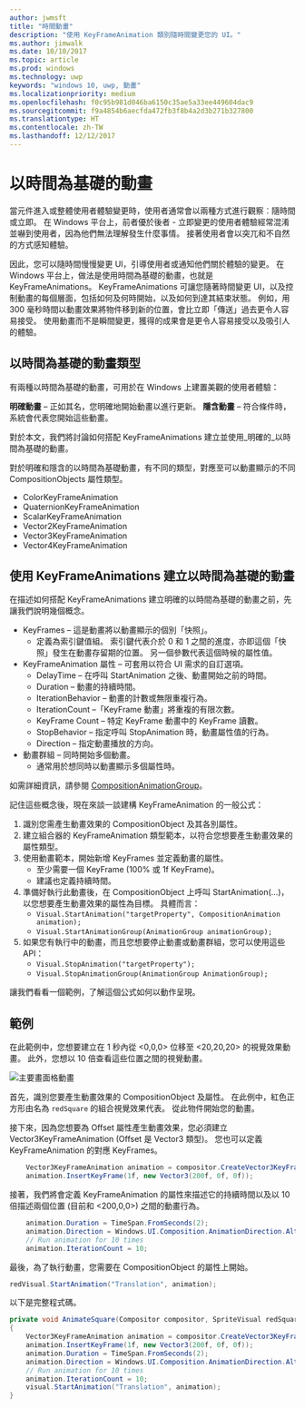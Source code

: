 ```yaml
---
author: jwmsft
title: "時間動畫"
description: "使用 KeyFrameAnimation 類別隨時間變更您的 UI。"
ms.author: jimwalk
ms.date: 10/10/2017
ms.topic: article
ms.prod: windows
ms.technology: uwp
keywords: "windows 10, uwp, 動畫"
ms.localizationpriority: medium
ms.openlocfilehash: f0c95b981d046ba6150c35ae5a33ee449604dac9
ms.sourcegitcommit: f9a4854b6aecfda472fb3f8b4a2d3b271b327800
ms.translationtype: HT
ms.contentlocale: zh-TW
ms.lasthandoff: 12/12/2017
---
```

# <a name="time-based-animations"></a>以時間為基礎的動畫

當元件進入或整體使用者體驗變更時，使用者通常會以兩種方式進行觀察︰隨時間或立即。 在 Windows 平台上，前者優於後者 - 立即變更的使用者體驗經常混淆並嚇到使用者，因為他們無法理解發生什麼事情。 接著使用者會以突兀和不自然的方式感知體驗。

因此，您可以隨時間慢慢變更 UI，引導使用者或通知他們關於體驗的變更。 在 Windows 平台上，做法是使用時間為基礎的動畫，也就是 KeyFrameAnimations。 KeyFrameAnimations 可讓您隨著時間變更 UI，以及控制動畫的每個層面，包括如何及何時開始，以及如何到達其結束狀態。 例如，用 300 毫秒時間以動畫效果將物件移到新的位置，會比立即「傳送」過去更令人容易接受。 使用動畫而不是瞬間變更，獲得的成果會是更令人容易接受以及吸引人的體驗。

## <a name="types-of-time-based-animations"></a>以時間為基礎的動畫類型

有兩種以時間為基礎的動畫，可用於在 Windows 上建置美觀的使用者體驗：

**明確動畫** – 正如其名，您明確地開始動畫以進行更新。
**隱含動畫** – 符合條件時，系統會代表您開始這些動畫。

對於本文，我們將討論如何搭配 KeyFrameAnimations 建立並使用_明確的_以時間為基礎的動畫。

對於明確和隱含的以時間為基礎動畫，有不同的類型，對應至可以動畫顯示的不同 CompositionObjects 屬性類型。

- ColorKeyFrameAnimation
- QuaternionKeyFrameAnimation
- ScalarKeyFrameAnimation
- Vector2KeyFrameAnimation
- Vector3KeyFrameAnimation
- Vector4KeyFrameAnimation

## <a name="create-time-based-animations-with-keyframeanimations"></a>使用 KeyFrameAnimations 建立以時間為基礎的動畫

在描述如何搭配 KeyFrameAnimations 建立明確的以時間為基礎的動畫之前，先讓我們說明幾個概念。

- KeyFrames – 這是動畫將以動畫顯示的個別「快照」。
  - 定義為索引鍵值組。 索引鍵代表介於 0 和 1 之間的進度，亦即這個「快照」發生在動畫存留期的位置。 另一個參數代表這個時候的屬性值。
- KeyFrameAnimation 屬性 – 可套用以符合 UI 需求的自訂選項。
  - DelayTime – 在呼叫 StartAnimation 之後、動畫開始之前的時間。
  - Duration – 動畫的持續時間。
  - IterationBehavior – 動畫的計數或無限重複行為。
  - IterationCount –「KeyFrame 動畫」將重複的有限次數。
  - KeyFrame Count – 特定 KeyFrame 動畫中的 KeyFrame 讀數。
  - StopBehavior – 指定呼叫 StopAnimation 時，動畫屬性值的行為。
  - Direction – 指定動畫播放的方向。
- 動畫群組 – 同時開始多個動畫。
  - 通常用於想同時以動畫顯示多個屬性時。

如需詳細資訊，請參閱 [CompositionAnimationGroup](https://docs.microsoft.com/uwp/api/windows.ui.composition.compositionanimationgroup)。

記住這些概念後，現在來談一談建構 KeyFrameAnimation 的一般公式：

1. 識別您需產生動畫效果的 CompositionObject 及其各別屬性。
1. 建立組合器的 KeyFrameAnimation 類型範本，以符合您想要產生動畫效果的屬性類型。
1. 使用動畫範本，開始新增 KeyFrames 並定義動畫的屬性。
    - 至少需要一個 KeyFrame (100% 或 1f KeyFrame)。
    - 建議也定義持續時間。
1. 準備好執行此動畫後，在 CompositionObject 上呼叫 StartAnimation(...)，以您想要產生動畫效果的屬性為目標。 具體而言：
    - `Visual.StartAnimation("targetProperty", CompositionAnimation animation);`
    - `Visual.StartAnimationGroup(AnimationGroup animationGroup);`
1. 如果您有執行中的動畫，而且您想要停止動畫或動畫群組，您可以使用這些 API：
    - `Visual.StopAnimation("targetProperty");`
    - `Visual.StopAnimationGroup(AnimationGroup AnimationGroup);`

讓我們看看一個範例，了解這個公式如何以動作呈現。

## <a name="example"></a>範例

在此範例中，您想要建立在 1 秒內從 <0,0,0> 位移至 <20,20,20> 的視覺效果動畫。 此外，您想以 10 倍查看這些位置之間的視覺動畫。

![主要畫面格動畫](images/animation/animated-rectangle.gif)

首先，識別您要產生動畫效果的 CompositionObject 及屬性。 在此例中，紅色正方形由名為 `redSquare` 的組合視覺效果代表。 從此物件開始您的動畫。

接下來，因為您想要為 Offset 屬性產生動畫效果，您必須建立 Vector3KeyFrameAnimation (Offset 是 Vector3 類型)。 您也可以定義 KeyFrameAnimation 的對應 KeyFrames。

```csharp
    Vector3KeyFrameAnimation animation = compositor.CreateVector3KeyFrameAnimation();
    animation.InsertKeyFrame(1f, new Vector3(200f, 0f, 0f));
```

接著，我們將會定義 KeyFrameAnimation 的屬性來描述它的持續時間以及以 10 倍描述兩個位置 (目前和 <200,0,0>) 之間的動畫行為。

```csharp
    animation.Duration = TimeSpan.FromSeconds(2);
    animation.Direction = Windows.UI.Composition.AnimationDirection.Alternate;
    // Run animation for 10 times
    animation.IterationCount = 10;
```

最後，為了執行動畫，您需要在 CompositionObject 的屬性上開始。

```csharp
redVisual.StartAnimation("Translation", animation);
```

以下是完整程式碼。

```csharp
private void AnimateSquare(Compositor compositor, SpriteVisual redSquare)
{ 
    Vector3KeyFrameAnimation animation = compositor.CreateVector3KeyFrameAnimation();
    animation.InsertKeyFrame(1f, new Vector3(200f, 0f, 0f));
    animation.Duration = TimeSpan.FromSeconds(2);
    animation.Direction = Windows.UI.Composition.AnimationDirection.Alternate;
    // Run animation for 10 times
    animation.IterationCount = 10;
    visual.StartAnimation("Translation", animation);
} 
```